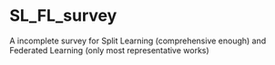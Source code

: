 # SL_FL_survey
A incomplete survey for Split Learning (comprehensive enough) and Federated Learning (only most representative works)

